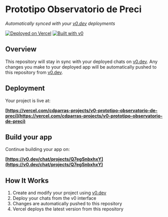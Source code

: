 # Prototipo Observatorio de Preci

*Automatically synced with your [v0.dev](https://v0.dev) deployments*

[![Deployed on Vercel](https://img.shields.io/badge/Deployed%20on-Vercel-black?style=for-the-badge&logo=vercel)](https://vercel.com/cdparras-projects/v0-prototipo-observatorio-de-preci)
[![Built with v0](https://img.shields.io/badge/Built%20with-v0.dev-black?style=for-the-badge)](https://v0.dev/chat/projects/Q7egSnbxhxY)

## Overview

This repository will stay in sync with your deployed chats on [v0.dev](https://v0.dev).
Any changes you make to your deployed app will be automatically pushed to this repository from [v0.dev](https://v0.dev).

## Deployment

Your project is live at:

**[https://vercel.com/cdparras-projects/v0-prototipo-observatorio-de-preci](https://vercel.com/cdparras-projects/v0-prototipo-observatorio-de-preci)**

## Build your app

Continue building your app on:

**[https://v0.dev/chat/projects/Q7egSnbxhxY](https://v0.dev/chat/projects/Q7egSnbxhxY)**

## How It Works

1. Create and modify your project using [v0.dev](https://v0.dev)
2. Deploy your chats from the v0 interface
3. Changes are automatically pushed to this repository
4. Vercel deploys the latest version from this repository